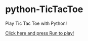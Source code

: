 # python-TicTacToe
Play Tic Tac Toe with Python!

[Click here and press Run to play!](https://replit.com/@AmberSweep/python-TicTacToe#TicTacToe.py)
